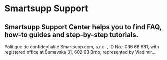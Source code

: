 # Smartsupp Support
## Smartsupp Support Center helps you to find FAQ, how-to guides and step-by-step tutorials.
Politique de confidentialité 
Smartsupp.com, s.r.o. , ID No.: 036 68 681, with registered office at Šumavská 31, 602 00 Brno, represented by Vladimír...


